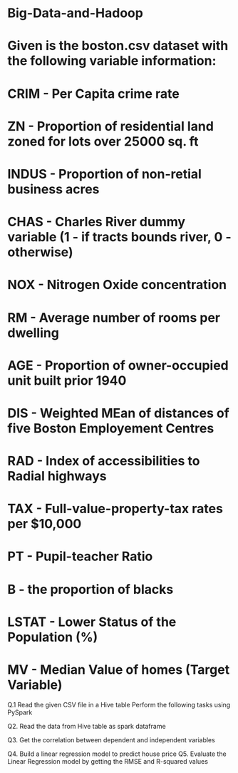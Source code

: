 # Big-Data-and-Hadoop

# Given is the boston.csv dataset with the following variable information:
# CRIM - Per Capita crime rate
# ZN - Proportion of residential land zoned for lots over 25000 sq. ft
# INDUS - Proportion of non-retial business acres
# CHAS - Charles River dummy variable (1 - if tracts bounds river, 0 -otherwise)
# NOX - Nitrogen Oxide concentration
# RM - Average number of rooms per dwelling
# AGE - Proportion of owner-occupied unit built prior 1940
# DIS - Weighted MEan of distances of five Boston Employement Centres
# RAD - Index of accessibilities to Radial highways
# TAX - Full-value-property-tax rates per $10,000
# PT - Pupil-teacher Ratio
# B - the proportion of blacks
# LSTAT - Lower Status of the Population (%)
# MV - Median Value of homes (Target Variable)


Q.1 Read the given CSV file in a Hive table
Perform the following tasks using PySpark


Q2. Read the data from Hive table as spark dataframe


Q3. Get the correlation between dependent and independent
variables


Q4. Build a linear regression model to predict house price 
Q5. Evaluate the Linear Regression model by getting the RMSE
and R-squared values

